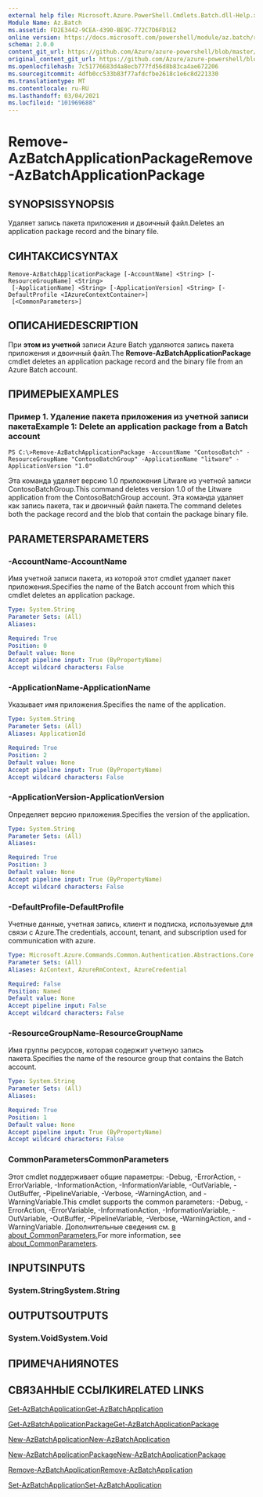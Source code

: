 ```yaml
---
external help file: Microsoft.Azure.PowerShell.Cmdlets.Batch.dll-Help.xml
Module Name: Az.Batch
ms.assetid: FD2E3442-9CEA-4390-BE9C-772C7D6FD1E2
online version: https://docs.microsoft.com/powershell/module/az.batch/remove-azbatchapplicationpackage
schema: 2.0.0
content_git_url: https://github.com/Azure/azure-powershell/blob/master/src/Batch/Batch/help/Remove-AzBatchApplicationPackage.md
original_content_git_url: https://github.com/Azure/azure-powershell/blob/master/src/Batch/Batch/help/Remove-AzBatchApplicationPackage.md
ms.openlocfilehash: 7c51776683d4a8ecb777fd56d8b83ca4ae672206
ms.sourcegitcommit: 4dfb0cc533b83f77afdcfbe2618c1e6c8d221330
ms.translationtype: MT
ms.contentlocale: ru-RU
ms.lasthandoff: 03/04/2021
ms.locfileid: "101969688"
---
```

# <span data-ttu-id="6d45c-101">Remove-AzBatchApplicationPackage</span><span class="sxs-lookup"><span data-stu-id="6d45c-101">Remove-AzBatchApplicationPackage</span></span>

## <span data-ttu-id="6d45c-102">SYNOPSIS</span><span class="sxs-lookup"><span data-stu-id="6d45c-102">SYNOPSIS</span></span>
<span data-ttu-id="6d45c-103">Удаляет запись пакета приложения и двоичный файл.</span><span class="sxs-lookup"><span data-stu-id="6d45c-103">Deletes an application package record and the binary file.</span></span>

## <span data-ttu-id="6d45c-104">СИНТАКСИС</span><span class="sxs-lookup"><span data-stu-id="6d45c-104">SYNTAX</span></span>

```
Remove-AzBatchApplicationPackage [-AccountName] <String> [-ResourceGroupName] <String>
 [-ApplicationName] <String> [-ApplicationVersion] <String> [-DefaultProfile <IAzureContextContainer>]
 [<CommonParameters>]
```

## <span data-ttu-id="6d45c-105">ОПИСАНИЕ</span><span class="sxs-lookup"><span data-stu-id="6d45c-105">DESCRIPTION</span></span>
<span data-ttu-id="6d45c-106">При **этом из учетной** записи Azure Batch удаляются запись пакета приложения и двоичный файл.</span><span class="sxs-lookup"><span data-stu-id="6d45c-106">The **Remove-AzBatchApplicationPackage** cmdlet deletes an application package record and the binary file from an Azure Batch account.</span></span>

## <span data-ttu-id="6d45c-107">ПРИМЕРЫ</span><span class="sxs-lookup"><span data-stu-id="6d45c-107">EXAMPLES</span></span>

### <span data-ttu-id="6d45c-108">Пример 1. Удаление пакета приложения из учетной записи пакета</span><span class="sxs-lookup"><span data-stu-id="6d45c-108">Example 1: Delete an application package from a Batch account</span></span>
```
PS C:\>Remove-AzBatchApplicationPackage -AccountName "ContosoBatch" -ResourceGroupName "ContosoBatchGroup" -ApplicationName "litware" -ApplicationVersion "1.0"
```

<span data-ttu-id="6d45c-109">Эта команда удаляет версию 1.0 приложения Litware из учетной записи ContosoBatchGroup.</span><span class="sxs-lookup"><span data-stu-id="6d45c-109">This command deletes version 1.0 of the Litware application from the ContosoBatchGroup account.</span></span>
<span data-ttu-id="6d45c-110">Эта команда удаляет как запись пакета, так и двоичный файл пакета.</span><span class="sxs-lookup"><span data-stu-id="6d45c-110">The command deletes both the package record and the blob that contain the package binary file.</span></span>

## <span data-ttu-id="6d45c-111">PARAMETERS</span><span class="sxs-lookup"><span data-stu-id="6d45c-111">PARAMETERS</span></span>

### <span data-ttu-id="6d45c-112">-AccountName</span><span class="sxs-lookup"><span data-stu-id="6d45c-112">-AccountName</span></span>
<span data-ttu-id="6d45c-113">Имя учетной записи пакета, из которой этот cmdlet удаляет пакет приложения.</span><span class="sxs-lookup"><span data-stu-id="6d45c-113">Specifies the name of the Batch account from which this cmdlet deletes an application package.</span></span>

```yaml
Type: System.String
Parameter Sets: (All)
Aliases:

Required: True
Position: 0
Default value: None
Accept pipeline input: True (ByPropertyName)
Accept wildcard characters: False
```

### <span data-ttu-id="6d45c-114">-ApplicationName</span><span class="sxs-lookup"><span data-stu-id="6d45c-114">-ApplicationName</span></span>
<span data-ttu-id="6d45c-115">Указывает имя приложения.</span><span class="sxs-lookup"><span data-stu-id="6d45c-115">Specifies the name of the application.</span></span>

```yaml
Type: System.String
Parameter Sets: (All)
Aliases: ApplicationId

Required: True
Position: 2
Default value: None
Accept pipeline input: True (ByPropertyName)
Accept wildcard characters: False
```

### <span data-ttu-id="6d45c-116">-ApplicationVersion</span><span class="sxs-lookup"><span data-stu-id="6d45c-116">-ApplicationVersion</span></span>
<span data-ttu-id="6d45c-117">Определяет версию приложения.</span><span class="sxs-lookup"><span data-stu-id="6d45c-117">Specifies the version of the application.</span></span>

```yaml
Type: System.String
Parameter Sets: (All)
Aliases:

Required: True
Position: 3
Default value: None
Accept pipeline input: True (ByPropertyName)
Accept wildcard characters: False
```

### <span data-ttu-id="6d45c-118">-DefaultProfile</span><span class="sxs-lookup"><span data-stu-id="6d45c-118">-DefaultProfile</span></span>
<span data-ttu-id="6d45c-119">Учетные данные, учетная запись, клиент и подписка, используемые для связи с Azure.</span><span class="sxs-lookup"><span data-stu-id="6d45c-119">The credentials, account, tenant, and subscription used for communication with azure.</span></span>

```yaml
Type: Microsoft.Azure.Commands.Common.Authentication.Abstractions.Core.IAzureContextContainer
Parameter Sets: (All)
Aliases: AzContext, AzureRmContext, AzureCredential

Required: False
Position: Named
Default value: None
Accept pipeline input: False
Accept wildcard characters: False
```

### <span data-ttu-id="6d45c-120">-ResourceGroupName</span><span class="sxs-lookup"><span data-stu-id="6d45c-120">-ResourceGroupName</span></span>
<span data-ttu-id="6d45c-121">Имя группы ресурсов, которая содержит учетную запись пакета.</span><span class="sxs-lookup"><span data-stu-id="6d45c-121">Specifies the name of the resource group that contains the Batch account.</span></span>

```yaml
Type: System.String
Parameter Sets: (All)
Aliases:

Required: True
Position: 1
Default value: None
Accept pipeline input: True (ByPropertyName)
Accept wildcard characters: False
```

### <span data-ttu-id="6d45c-122">CommonParameters</span><span class="sxs-lookup"><span data-stu-id="6d45c-122">CommonParameters</span></span>
<span data-ttu-id="6d45c-123">Этот cmdlet поддерживает общие параметры: -Debug, -ErrorAction, -ErrorVariable, -InformationAction, -InformationVariable, -OutVariable, -OutBuffer, -PipelineVariable, -Verbose, -WarningAction, and -WarningVariable.</span><span class="sxs-lookup"><span data-stu-id="6d45c-123">This cmdlet supports the common parameters: -Debug, -ErrorAction, -ErrorVariable, -InformationAction, -InformationVariable, -OutVariable, -OutBuffer, -PipelineVariable, -Verbose, -WarningAction, and -WarningVariable.</span></span> <span data-ttu-id="6d45c-124">Дополнительные сведения см. [в about_CommonParameters.](http://go.microsoft.com/fwlink/?LinkID=113216)</span><span class="sxs-lookup"><span data-stu-id="6d45c-124">For more information, see [about_CommonParameters](http://go.microsoft.com/fwlink/?LinkID=113216).</span></span>

## <span data-ttu-id="6d45c-125">INPUTS</span><span class="sxs-lookup"><span data-stu-id="6d45c-125">INPUTS</span></span>

### <span data-ttu-id="6d45c-126">System.String</span><span class="sxs-lookup"><span data-stu-id="6d45c-126">System.String</span></span>

## <span data-ttu-id="6d45c-127">OUTPUTS</span><span class="sxs-lookup"><span data-stu-id="6d45c-127">OUTPUTS</span></span>

### <span data-ttu-id="6d45c-128">System.Void</span><span class="sxs-lookup"><span data-stu-id="6d45c-128">System.Void</span></span>

## <span data-ttu-id="6d45c-129">ПРИМЕЧАНИЯ</span><span class="sxs-lookup"><span data-stu-id="6d45c-129">NOTES</span></span>

## <span data-ttu-id="6d45c-130">СВЯЗАННЫЕ ССЫЛКИ</span><span class="sxs-lookup"><span data-stu-id="6d45c-130">RELATED LINKS</span></span>

[<span data-ttu-id="6d45c-131">Get-AzBatchApplication</span><span class="sxs-lookup"><span data-stu-id="6d45c-131">Get-AzBatchApplication</span></span>](./Get-AzBatchApplication.md)

[<span data-ttu-id="6d45c-132">Get-AzBatchApplicationPackage</span><span class="sxs-lookup"><span data-stu-id="6d45c-132">Get-AzBatchApplicationPackage</span></span>](./Get-AzBatchApplicationPackage.md)

[<span data-ttu-id="6d45c-133">New-AzBatchApplication</span><span class="sxs-lookup"><span data-stu-id="6d45c-133">New-AzBatchApplication</span></span>](./New-AzBatchApplication.md)

[<span data-ttu-id="6d45c-134">New-AzBatchApplicationPackage</span><span class="sxs-lookup"><span data-stu-id="6d45c-134">New-AzBatchApplicationPackage</span></span>](./New-AzBatchApplicationPackage.md)

[<span data-ttu-id="6d45c-135">Remove-AzBatchApplication</span><span class="sxs-lookup"><span data-stu-id="6d45c-135">Remove-AzBatchApplication</span></span>](./Remove-AzBatchApplication.md)

[<span data-ttu-id="6d45c-136">Set-AzBatchApplication</span><span class="sxs-lookup"><span data-stu-id="6d45c-136">Set-AzBatchApplication</span></span>](./Set-AzBatchApplication.md)


